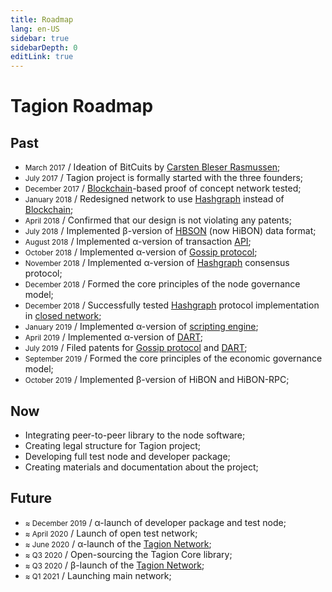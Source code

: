 ```yaml
---
title: Roadmap
lang: en-US
sidebar: true
sidebarDepth: 0
editLink: true
---
```


# Tagion Roadmap

## Past

- <small>March 2017</small> / Ideation of BitCuits by [Carsten Bleser Rasmussen](/community/team.html#carsten-bleser-rasmussen);
- <small>July 2017</small> / Tagion project is formally started with the three founders;
- <small>December 2017</small> / [Blockchain](/whitepaper/terminology.html#blockchain)-based proof of concept network tested;
- <small>January 2018</small> / Redesigned network to use [Hashgraph](/whitepaper/terminology.html#hashgraph-protocol) instead of [Blockchain](/whitepaper/terminology.html#blockchain);
- <small>April 2018</small> / Confirmed that our design is not violating any patents;
- <small>July 2018</small> / Implemented β-version of [HBSON](/whitepaper/terminology.html#hbson) (now HiBON) data format;
- <small>August 2018</small> / Implemented α-version of transaction [API](/whitepaper/terminology.html#api);
- <small>October 2018</small> / Implemented α-version of [Gossip protocol](/whitepaper/terminology.html#gossip-protocol);
- <small>November 2018</small> / Implemented α-version of [Hashgraph](/whitepaper/terminology.html#hashgraph) consensus protocol;
- <small>December 2018</small> / Formed the core principles of the node governance model;
- <small>December 2018</small> / Successfully tested [Hashgraph](/whitepaper/terminology.html#hashgraph) protocol implementation in [closed network](/whitepaper/terminology.html#closed-network);
- <small>January 2019</small> / Implemented α-version of [scripting engine](/whitepaper/terminology.html#scripting-engine);
- <small>April 2019</small> / Implemented α-version of [DART](/whitepaper/terminology.html#dart);
- <small>July 2019</small> / Filed patents for [Gossip protocol](/whitepaper/terminology.html#gossip-protocol) and [DART](/whitepaper/terminology.html#dart);
- <small>September 2019</small> / Formed the core principles of the economic governance model;
- <small>October 2019</small> / Implemented β-version of HiBON and HiBON-RPC;

## Now

- Integrating peer-to-peer library to the node software;
- Creating legal structure for Tagion project;
- Developing full test node and developer package;
- Creating materials and documentation about the project;


## Future

- <small>≈ December 2019</small> / α-launch of developer package and test node;
- <small>≈ April 2020</small> / Launch of open test network;
- <small>≈ June 2020</small> / α-launch of the [Tagion Network](/wiki/terminology.html#tagion-network);
- <small>≈ Q3 2020</small> / Open-sourcing the Tagion Core library;
- <small>≈ Q3 2020</small> / β-launch of the [Tagion Network](/wiki/terminology.html#tagion-network);
- <small>≈ Q1 2021</small> / Launching main network;
